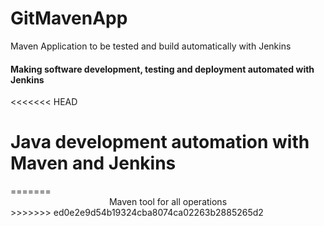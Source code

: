 # GitMavenApp
Maven Application to be tested and build automatically with Jenkins
<h4>Making software development, testing and deployment automated with Jenkins</h4>
<<<<<<< HEAD
<h1>Java development automation with Maven and Jenkins</h1>
=======
<center>Maven tool for all operations</center>
>>>>>>> ed0e2e9d54b19324cba8074ca02263b2885265d2
